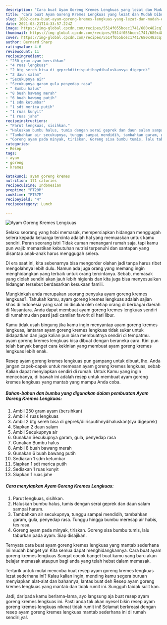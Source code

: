 ```yaml
---
description: "Cara buat Ayam Goreng Kremes Lengkuas yang lezat dan Mudah Dibuat"
title: "Cara buat Ayam Goreng Kremes Lengkuas yang lezat dan Mudah Dibuat"
slug: 1082-cara-buat-ayam-goreng-kremes-lengkuas-yang-lezat-dan-mudah-dibuat
date: 2021-03-21T14:33:57.224Z
image: https://img-global.cpcdn.com/recipes/5514f055bcec1741/680x482cq70/ayam-goreng-kremes-lengkuas-foto-resep-utama.jpg
thumbnail: https://img-global.cpcdn.com/recipes/5514f055bcec1741/680x482cq70/ayam-goreng-kremes-lengkuas-foto-resep-utama.jpg
cover: https://img-global.cpcdn.com/recipes/5514f055bcec1741/680x482cq70/ayam-goreng-kremes-lengkuas-foto-resep-utama.jpg
author: Bernard Sharp
ratingvalue: 4.6
reviewcount: 11
recipeingredient:
- "250 gram ayam bersihkan"
- "4 ruas lengkuas"
- "2 btg sereh bisa di geprekdiirisputihnydihaluskansya digeprek"
- "2 daun salam"
- "Secukupnya air"
- "Secukupnya garam gula penyedap rasa"
- " Bumbu halus"
- "8 buah bawang merah"
- "6 buah bawang putih"
- "1 sdm ketumbar"
- "1 sdt merica putih"
- "1 ruas kunyit"
- "1 ruas jahe"
recipeinstructions:
- "Parut lengkuas, sisihkan."
- "Haluskan bumbu halus, tumis dengan serai geprek dan daun salam sampai harum."
- "Tambahkan air secukupnya, tunggu sampai mendidih, tambahkan garam, gula, penyedap rasa. Tunggu hingga bumbu meresap air habis, tes rasa."
- "Goreng ayam pada minyak, tiriskan. Goreng sisa bumbu tumis, lalu taburkan pada ayam. Siap disajikan."
categories:
- Resep
tags:
- ayam
- goreng
- kremes

katakunci: ayam goreng kremes 
nutrition: 171 calories
recipecuisine: Indonesian
preptime: "PT29M"
cooktime: "PT57M"
recipeyield: "4"
recipecategory: Lunch

---
```



![Ayam Goreng Kremes Lengkuas](https://img-global.cpcdn.com/recipes/5514f055bcec1741/680x482cq70/ayam-goreng-kremes-lengkuas-foto-resep-utama.jpg)

Selaku seorang yang hobi memasak, mempersiapkan hidangan menggugah selera kepada keluarga tercinta adalah hal yang memuaskan untuk kamu sendiri. Peran seorang istri Tidak cuman menangani rumah saja, tapi kamu pun wajib memastikan kebutuhan nutrisi terpenuhi dan santapan yang disantap anak-anak harus menggugah selera.

Di era  saat ini, kita sebenarnya bisa mengorder olahan jadi tanpa harus ribet mengolahnya lebih dulu. Namun ada juga orang yang memang ingin menghidangkan yang terbaik untuk orang tercintanya. Sebab, memasak yang diolah sendiri akan jauh lebih higienis dan kita juga bisa menyesuaikan hidangan tersebut berdasarkan kesukaan famili. 



Mungkinkah anda merupakan seorang penyuka ayam goreng kremes lengkuas?. Tahukah kamu, ayam goreng kremes lengkuas adalah sajian khas di Indonesia yang saat ini disukai oleh setiap orang di berbagai daerah di Nusantara. Anda dapat membuat ayam goreng kremes lengkuas sendiri di rumahmu dan pasti jadi camilan favorit di hari libur.

Kamu tidak usah bingung jika kamu ingin menyantap ayam goreng kremes lengkuas, lantaran ayam goreng kremes lengkuas tidak sukar untuk didapatkan dan juga kalian pun bisa membuatnya sendiri di tempatmu. ayam goreng kremes lengkuas bisa dibuat dengan beraneka cara. Kini pun telah banyak banget cara kekinian yang membuat ayam goreng kremes lengkuas lebih enak.

Resep ayam goreng kremes lengkuas pun gampang untuk dibuat, lho. Anda jangan capek-capek untuk memesan ayam goreng kremes lengkuas, sebab Kalian dapat menyiapkan sendiri di rumah. Untuk Kamu yang ingin mencobanya, di bawah ini adalah resep untuk membuat ayam goreng kremes lengkuas yang mantab yang mampu Anda coba.

<!--inarticleads1-->

##### Bahan-bahan dan bumbu yang digunakan dalam pembuatan Ayam Goreng Kremes Lengkuas:

1. Ambil 250 gram ayam (bersihkan)
1. Ambil 4 ruas lengkuas
1. Ambil 2 btg sereh bisa di geprek/diirisputihnydihaluskan(sya digeprek)
1. Siapkan 2 daun salam
1. Ambil Secukupnya air
1. Gunakan Secukupnya garam, gula, penyedap rasa
1. Gunakan  Bumbu halus
1. Ambil 8 buah bawang merah
1. Gunakan 6 buah bawang putih
1. Sediakan 1 sdm ketumbar
1. Siapkan 1 sdt merica putih
1. Sediakan 1 ruas kunyit
1. Siapkan 1 ruas jahe




<!--inarticleads2-->

##### Cara menyiapkan Ayam Goreng Kremes Lengkuas:

1. Parut lengkuas, sisihkan.
1. Haluskan bumbu halus, tumis dengan serai geprek dan daun salam sampai harum.
1. Tambahkan air secukupnya, tunggu sampai mendidih, tambahkan garam, gula, penyedap rasa. Tunggu hingga bumbu meresap air habis, tes rasa.
1. Goreng ayam pada minyak, tiriskan. Goreng sisa bumbu tumis, lalu taburkan pada ayam. Siap disajikan.




Ternyata cara buat ayam goreng kremes lengkuas yang mantab sederhana ini mudah banget ya! Kita semua dapat menghidangkannya. Cara buat ayam goreng kremes lengkuas Sangat cocok banget buat kamu yang baru akan belajar memasak ataupun bagi anda yang telah hebat dalam memasak.

Tertarik untuk mulai mencoba buat resep ayam goreng kremes lengkuas lezat sederhana ini? Kalau kalian ingin, mending kamu segera buruan menyiapkan alat-alat dan bahannya, lantas buat deh Resep ayam goreng kremes lengkuas yang mantab dan tidak rumit ini. Sungguh taidak sulit kan. 

Jadi, daripada kamu berlama-lama, ayo langsung aja buat resep ayam goreng kremes lengkuas ini. Pasti anda tak akan nyesel bikin resep ayam goreng kremes lengkuas nikmat tidak rumit ini! Selamat berkreasi dengan resep ayam goreng kremes lengkuas mantab sederhana ini di rumah sendiri,ya!.

